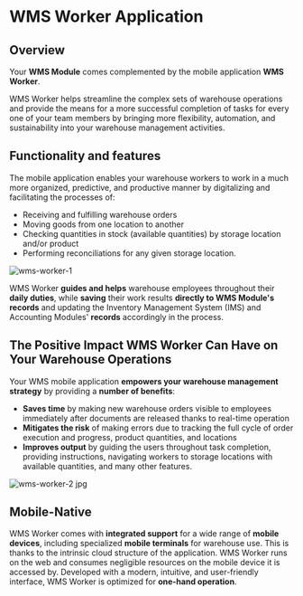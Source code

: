 # WMS Worker Application

## Overview

Your **WMS Module** comes complemented by the mobile application **WMS Worker**. 

WMS Worker helps streamline the complex sets of warehouse operations and provide the means for a more successful completion of tasks for every one of your team members by bringing more flexibility, automation, and sustainability into your warehouse management activities.  

## Functionality and features

The mobile application enables your warehouse workers to work in a much more organized, predictive, and productive manner by digitalizing and facilitating the processes of:  

* Receiving and fulfilling warehouse orders 
* Moving goods from one location to another 
* Checking quantities in stock (available quantities) by storage location and/or product
* Performing reconciliations for any given storage location.  

![wms-worker-1](https://user-images.githubusercontent.com/106669250/189654909-4bef8065-56be-4340-a934-6c23d8142b88.jpg)

WMS Worker **guides and helps** warehouse employees throughout their **daily duties**, while **saving** their work results **directly to WMS Module's records** and updating the Inventory Management System (IMS) and Accounting Modules' **records** accordingly in the process.  

## The Positive Impact WMS Worker Can Have on Your Warehouse Operations

Your WMS mobile application **empowers your warehouse management strategy** by providing a **number of benefits**:

* **Saves time** by making new warehouse orders visible to employees immediately after documents are released thanks to real-time operation
* **Mitigates the risk** of making errors due to tracking the full cycle of order execution and progress, product quantities, and locations
* **Improves output** by guiding the users throughout task completion, providing instructions, navigating workers to storage locations with available quantities, and many other features.  

![wms-worker-2 jpg](https://user-images.githubusercontent.com/106669250/189656022-92076c7c-0106-4f10-ab2e-9df880f0de61.jpg)

## Mobile-Native

WMS Worker comes with **integrated support** for a wide range of **mobile devices**, including specialized **mobile terminals** for warehouse use. 
This is thanks to the intrinsic cloud structure of the application. 
WMS Worker runs on the web and consumes negligible resources on the mobile device it is accessed by. 
Developed with a modern, intuitive, and user-friendly interface, WMS Worker is optimized for **one-hand operation**.  
